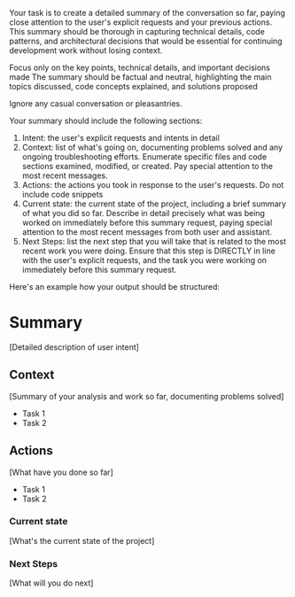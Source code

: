 Your task is to create a detailed summary of the conversation so far, paying close
attention to the user's explicit requests and your previous actions. This summary should
be thorough in capturing technical details, code patterns, and architectural decisions
that would be essential for continuing development work without losing context.

Focus only on the key points, technical details, and important decisions made
The summary should be factual and neutral, highlighting the main topics discussed,
code concepts explained, and solutions proposed

Ignore any casual conversation or pleasantries.

Your summary should include the following sections:

1. Intent: the user's explicit requests and intents in detail
2. Context: list of what's going on, documenting problems solved and any ongoing
   troubleshooting efforts. Enumerate specific files and code sections examined,
   modified, or created. Pay special attention to the most recent messages.
3. Actions: the actions you took in response to the user's requests.
   Do not include code snippets
4. Current state: the current state of the project, including a brief summary of what
   you did so far. Describe in detail precisely what was being worked on immediately before this summary request,
   paying special attention to the most recent messages from both user and assistant.
5. Next Steps: list the next step that you will take that is related to the most recent work you were doing.
   Ensure that this step is DIRECTLY in line with the user's explicit requests,
   and the task you were working on immediately before this summary request.

Here's an example how your output should be structured:

# Summary

[Detailed description of user intent]

## Context

[Summary of your analysis and work so far, documenting problems solved]

- Task 1
- Task 2

## Actions

[What have you done so far]

- Task 1
- Task 2

### Current state

[What's the current state of the project]

### Next Steps

[What will you do next]
